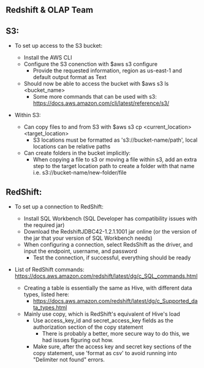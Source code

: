 ## Redshift & OLAP Team

## S3:
- To set up access to the S3 bucket:
  - Install the AWS CLI
  - Configure the S3 conenction with $aws s3 configure
    - Provide the requested information, region as us-east-1 and default output format as Text
  - Should now be able to access the bucket with $aws s3 ls <bucket_name>
    - Some more commands that can be used with s3: https://docs.aws.amazon.com/cli/latest/reference/s3/

- Within S3:
  - Can copy files to and from S3 with $aws s3 cp <current_location> <target_location>
    - S3 locations must be formatted as 's3://bucket-name/path', local locations can be relative paths
  - Can create folders in the bucket implicitly:
    - When copying a file to s3 or moving a file within s3, add an extra step to the target location path
      to create a folder with that name i.e. s3://bucket-name/new-folder/file
      
## RedShift:
- To set up a connection to RedShift:
  - Install SQL Workbench (SQL Developer has compatibility issues with the required jar)
  - Download the RedshiftJDBC42-1.2.1.1001 jar online (or the version of the jar that your version of SQL Workbench needs)
  - When configuring a connection, select RedsShift as the driver, and input the endpoint, username, and password
    - Test the connection, if successful, everything should be ready
    
- List of RedShift commands: https://docs.aws.amazon.com/redshift/latest/dg/c_SQL_commands.html
  - Creating a table is essentially the same as Hive, with different data types, listed here:
    - https://docs.aws.amazon.com/redshift/latest/dg/c_Supported_data_types.html
  - Mainly use copy, which is RedShift's equivalent of Hive's load
    - Use access_key_id and secret_access_key fields as the authorization section of the copy statement
      - There is probably a better, more secure way to do this, we had issues figuring out how.
    - Make sure, after the access key and secret key sections of the copy statement, use 'format as csv' to avoid
      running into "Delimiter not found" errors.
